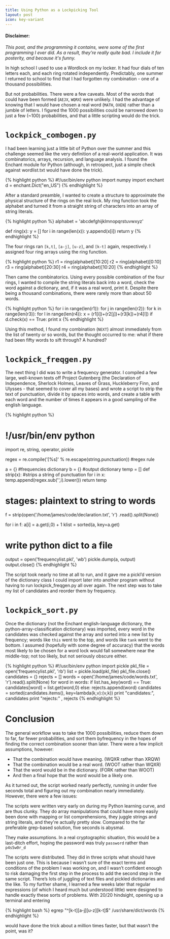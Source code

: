 ```yaml
---
title: Using Python as a Lockpicking Tool
layout: post
icon: key-variant
---
```


#### Disclaimer:
*This post, and the programming it contains, were some of the first programming I ever did. As a result, they're really quite bad. I include it for posterity, and because it's funny.*

In high school I used to use a Wordlock on my locker. It had four dials of ten letters each, and each ring rotated independently. Predictably, one summer I returned to school to find that I had forgotten my combination - one of a thousand possibilities.

But not probabilities. There were a few caveats. Most of the words that could have been formed (`AEJX`, `WQRX`) were unlikely. I had the advantage of knowing that I would have chosen a real word (`MATH`, `OXEN`) rather than a jumble of letters. I figured the 1000 possibilities could be narrowed down to just a few (~100) probabilities, and that a little scripting would do the trick.

# `lockpick_combogen.py`

I had been learning just a little bit of Python over the summer and this challenge seemed like the very definition of a real-world application. It was combinatorics, arrays, recursion, and language analysis. I found the Enchant module for Python (although, in retrospect, just a simple check against wordlist.txt would have done the trick).

{% highlight python %}
#!/usr/bin/env python
import numpy
import enchant
d = enchant.Dict("en_US")
{% endhighlight %}

After a standard preamble, I wanted to create a structure to approximate the physical structure of the rings on the real lock. My ring function took the alphabet and turned it from a straight string of characters into an array of string literals.

{% highlight python %}
alphabet = 'abcdefghijklmnopqrstuvwxyz'

def ring(x):
   y = []
   for i in range(len(x)):
      y.append(x[i])
   return y
{% endhighlight %}

The four rings ran `[k,t]`, `[a-j]`, `[u-z]`, and `[k-t]` again, respectively. I assigned four ring arrays using the ring function.

{% highlight python %}
r1 = ring(alphabet)[10:20]
r2 = ring(alphabet)[0:10]
r3 = ring(alphabet)[20:30]
r4 = ring(alphabet)[10:20]
{% endhighlight %}

Then came the combinatorics. Using every possible combination of the four rings, I wanted to compile the string literals back into a word, check the word against a dictionary, and, if it was a real word, print it. Despite there being a thousand combinations, there were rarely more than about 50 words.

{% highlight python %}
for i in range(len(r1)):
   for j in range(len(r2)):
      for k in range(len(r3)):
       for l in range(len(r4)):
          x = (r1[i])+(r2[j])+(r3[k])+(r4[l])
        if d.check(x) == True:
           print x
{% endhighlight %}

Using this method, I found my combination (`NEXT`) almost immediately from the list of twenty or so words, but the thought occurred to me: what if there had been fifty words to sift through? A hundred?

# `lockpick_freqgen.py`

The next thing I did was to write a frequency generator. I compiled a few large, well-known texts off Project Gutenberg (the Declaration of Independence, Sherlock Holmes, Leaves of Grass, Huckleberry Finn, and Ulysses - that seemed to cover all my bases) and wrote a script to strip the text of punctuation, divide it by spaces into words, and create a table with each word and the number of times it appears in a good sampling of the english language.

{% highlight python %}
# !/usr/bin/env python
import re, string, operator, pickle

regex = re.compile('[&#37;s]' &#37; re.escape(string.punctuation)) #regex rule

a = {} #frequencies dictionary
b = {} #output dictionary
temp = []
def strip(x): #strips a string of punctuation
  for i in x:
      temp.append(regex.sub('',i).lower())
    return temp

# stages: plaintext to string to words
f = strip(open('/home/james/code/declaration.txt', 'r') .read().split(None))

for i in f:
  a[i] = a.get(i,0) + 1
klist = sorted(a, key=a.get)

# write python dict to a file
output = open('frequencylist.pkl', 'wb')
pickle.dump(a, output)
output.close()
{% endhighlight %}

The script took nearly no time at all to run, and it gave me a pickl’d version of the dictionary class I could import later into another program without having to run lockpick_freqgen.py all over again. The next step was to take my list of candidates and reorder them by frequency.

# `lockpick_sort.py`

Once the dictionary (not the Enchant english-language dictionary, the python-array-classification dictionary) was imported, every word in the candidates was checked against the array and sorted into a new list by frequency; words like `this` went to the top, and words like `tank` went to the bottom. I assumed (hopefully with some degree of accuracy) that the words most likely to be chosen for a word lock would fall somewhere near the middle-top; not too likely, but not seriously obscure either.

{% highlight python %}
#!/usr/bin/env python
import pickle
pkl_file = open('frequencylist.pkl', 'rb')
list = pickle.load(pkl_file)
pkl_file.close()
candidates = {}
rejects = []
words = open('/home/james/code/words.txt', 'r').read().split(None)
for word in words:
if list.has_key(word) == True:
  candidates[word] = list.get(word,0)
else: rejects.append(word)
  candidates = sorted(candidates.items(), key=lambda(k,v):(v,k))
print "candidates:", candidates
print "rejects:" , rejects
{% endhighlight %}

# Conclusion

The general workflow was to take the 1000 possibilities, reduce them down to far, far fewer probabilities, and sort them byfrequency in the hopes of finding the correct combination sooner than later. There were a few implicit assumptions, however:

* That the combination would have meaning. (WQXR rather than XRQW)
* That the combination would be a real word. (WOOT rather than WQXR)
* That the word would be in the dictionary. (FORK rather than WOOT)
* And then a final hope that the word would be a likely one.

As it turned out, the script worked nearly perfectly, running in under five seconds total and figuring out my combination nearly immediately. However, there were a few issues:

The scripts were written very early on during my Python learning curve, and are thus clunky. They do array manipulations that could have more easily been done with mapping or list comprehensions, they juggle strings and string literals, and they're actually pretty slow. Compared to the far preferable grep-based solution, five seconds is abysmal.

They make assumptions. In a real cryptographic situation, this would be a last-ditch effort, hoping the password was truly `password` rather than `p4s5w0r_d`

The scripts were distributed. They did in three scripts what should have been just one. This is because I wasn’t sure of the exact terms and conditions of the problem I was working on, and I wasn’t confident enough to risk damaging the first step in the process to add the second step in the same script. There’s lots of juggling of text files and pickled dictionaries and the like.
To my further shame, I learned a few weeks later that regular expressions (of which I heard much but understood little) were designed to handle exactly these sorts of problems. With 20/20 hindsight, opening up a terminal and entering

{% highlight bash %}
egrep "^[k-t][a-j][u-z][k-t]$" /usr/share/dict/words
{% endhighlight %}

would have done the trick about a million times faster, but that wasn’t the point, was it?
